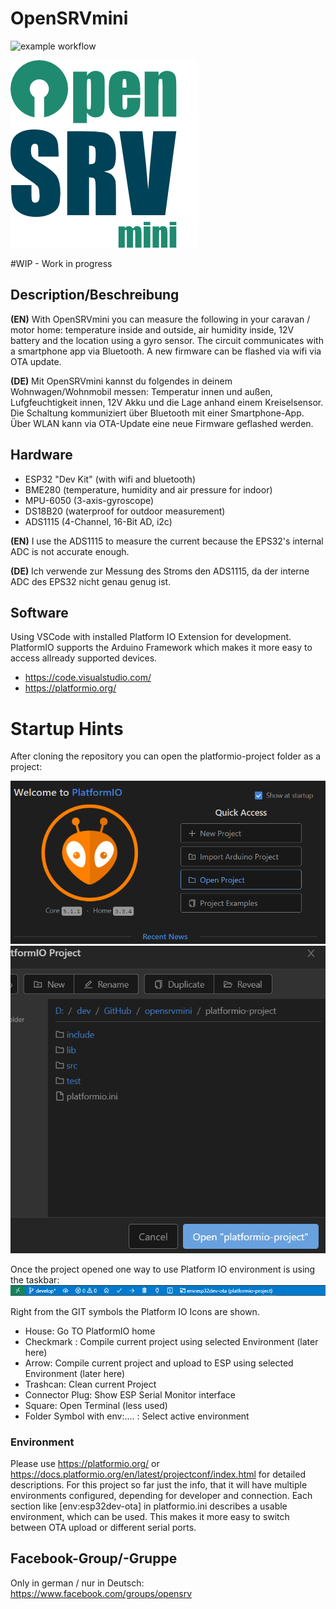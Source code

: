 # OpenSRVmini
![example workflow](https://github.com/rbrixel/opensrvmini/actions/workflows/build.yml/badge.svg)

![OpenSRVmini Logo](./OpenSRVmini-Logo.jpg)

#WIP - Work in progress

## Description/Beschreibung

**(EN)** With OpenSRVmini you can measure the following in your caravan / motor home: temperature inside and outside, air humidity inside, 12V battery and the location using a gyro sensor.
The circuit communicates with a smartphone app via Bluetooth. A new firmware can be flashed via wifi via OTA update.

**(DE)** Mit OpenSRVmini kannst du folgendes in deinem Wohnwagen/Wohnmobil messen: Temperatur innen und außen, Lufgfeuchtigkeit innen, 12V Akku und die Lage anhand einem Kreiselsensor.
Die Schaltung kommuniziert über Bluetooth mit einer Smartphone-App. Über WLAN kann via OTA-Update eine neue Firmware geflashed werden.

## Hardware

* ESP32 "Dev Kit" (with wifi and bluetooth)
* BME280 (temperature, humidity and air pressure for indoor)
* MPU-6050 (3-axis-gyroscope)
* DS18B20 (waterproof for outdoor measurement)
* ADS1115 (4-Channel, 16-Bit AD, i2c)

**(EN)** I use the ADS1115 to measure the current because the EPS32's internal ADC is not accurate enough.

**(DE)** Ich verwende zur Messung des Stroms den ADS1115, da der interne ADC des EPS32 nicht genau genug ist.

## Software

Using VSCode with installed Platform IO Extension for development.
PlatformIO supports the Arduino Framework which makes it more easy to access allready supported devices.

* https://code.visualstudio.com/
* https://platformio.org/

# Startup Hints

After cloning the repository you can open the platformio-project folder as a project:

![PIO Open Project](./pio-openproject.png)  
![PIO Choose Folder](./pio-choosefolder.png)

Once the project opened one way to use Platform IO environment is using the taskbar:
![PIO Taskbar](./pio-taskbar.png)

Right from the GIT symbols the Platform IO Icons are shown.
* House: Go TO PlatformIO home
* Checkmark : Compile current project using selected Environment (later here)
* Arrow: Compile current project and upload to ESP using selected Environment (later here)
* Trashcan: Clean current Project
* Connector Plug: Show ESP Serial Monitor interface
* Square: Open Terminal (less used)
* Folder Symbol with env:.... : Select active environment 

### Environment 

Please use https://platformio.org/ or https://docs.platformio.org/en/latest/projectconf/index.html for detailed descriptions. For this project so far just the info, that it will have multiple environments configured, depending for developer and connection.
Each section like [env:esp32dev-ota] in platformio.ini describes a usable environment, which can be used. This makes it more easy to switch between OTA upload or different serial ports.

## Facebook-Group/-Gruppe

Only in german / nur in Deutsch: https://www.facebook.com/groups/opensrv

